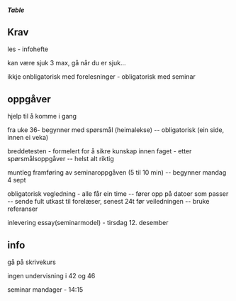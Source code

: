 ##### Table #####


#####       #####


## Krav
les - infohefte

kan være sjuk 3 max, gå når du er sjuk...

ikkje onbligatorisk med forelesninger - obligatorisk med seminar

## oppgåver

hjelp til å komme i gang

fra uke 36- begynner med spørsmål (heimalekse) -- obligatorisk (ein side, innen ei veka)

breddetesten - formelert for å sikre kunskap innen faget - etter spørsmålsoppgåver -- helst alt riktig

muntleg framføring av seminaroppgåven (5 til 10 min) -- begynner mandag 4 sept

obligatorisk vegledning - alle får ein time -- fører opp på datoer som passer
      -- sende fult utkast til forelæser, senest 24t før veiledningen
            -- bruke referanser

inlevering essay(seminarmodel) - tirsdag 12. desember

## info

gå på skrivekurs

ingen undervisning i 42 og 46

seminar mandager - 14:15


